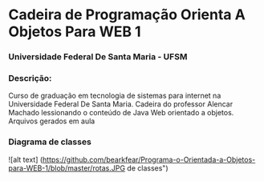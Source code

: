 # Cadeira de Programação Orienta A Objetos Para WEB 1
### Universidade Federal De Santa Maria - UFSM

### Descrição: 
Curso de graduação em tecnologia de sistemas para internet na Universidade Federal De Santa Maria. 
Cadeira do professor Alencar Machado lessionando o conteúdo de Java Web orientado a objetos.
Arquivos gerados em aula

### Diagrama de classes
  ![alt text] (https://github.com/bearkfear/Programa-o-Orientada-a-Objetos-para-WEB-1/blob/master/rotas.JPG de classes")
